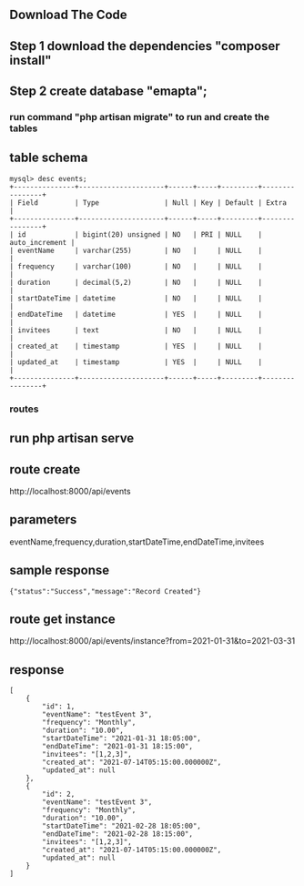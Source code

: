 ## Download The Code

## Step 1 download the dependencies "composer install"

## Step 2 create database "emapta";

### run command "php artisan migrate" to run and create the tables

## table schema
```
mysql> desc events;
+---------------+---------------------+------+-----+---------+----------------+
| Field         | Type                | Null | Key | Default | Extra          |
+---------------+---------------------+------+-----+---------+----------------+
| id            | bigint(20) unsigned | NO   | PRI | NULL    | auto_increment |
| eventName     | varchar(255)        | NO   |     | NULL    |                |
| frequency     | varchar(100)        | NO   |     | NULL    |                |
| duration      | decimal(5,2)        | NO   |     | NULL    |                |
| startDateTime | datetime            | NO   |     | NULL    |                |
| endDateTime   | datetime            | YES  |     | NULL    |                |
| invitees      | text                | NO   |     | NULL    |                |
| created_at    | timestamp           | YES  |     | NULL    |                |
| updated_at    | timestamp           | YES  |     | NULL    |                |
+---------------+---------------------+------+-----+---------+----------------+
```

### routes
## run php artisan serve


## route create
http://localhost:8000/api/events

## parameters
eventName,frequency,duration,startDateTime,endDateTime,invitees

## sample response
```
{"status":"Success","message":"Record Created"}
```



## route get instance
http://localhost:8000/api/events/instance?from=2021-01-31&to=2021-03-31

## response

```
[
    {
        "id": 1,
        "eventName": "testEvent 3",
        "frequency": "Monthly",
        "duration": "10.00",
        "startDateTime": "2021-01-31 18:05:00",
        "endDateTime": "2021-01-31 18:15:00",
        "invitees": "[1,2,3]",
        "created_at": "2021-07-14T05:15:00.000000Z",
        "updated_at": null
    },
    {
        "id": 2,
        "eventName": "testEvent 3",
        "frequency": "Monthly",
        "duration": "10.00",
        "startDateTime": "2021-02-28 18:05:00",
        "endDateTime": "2021-02-28 18:15:00",
        "invitees": "[1,2,3]",
        "created_at": "2021-07-14T05:15:00.000000Z",
        "updated_at": null
    }
]
```


